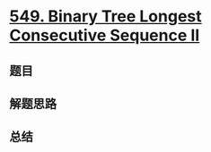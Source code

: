 # [549. Binary Tree Longest Consecutive Sequence II](https://leetcode.com/problems/binary-tree-longest-consecutive-sequence-ii/)

## 题目


## 解题思路


## 总结



